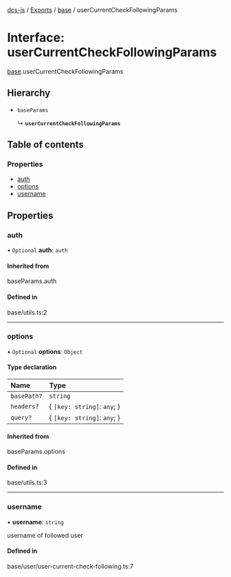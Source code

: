 [dcs-js](../README.md) / [Exports](../modules.md) / [base](../modules/base.md) / userCurrentCheckFollowingParams

# Interface: userCurrentCheckFollowingParams

[base](../modules/base.md).userCurrentCheckFollowingParams

## Hierarchy

- `baseParams`

  ↳ **`userCurrentCheckFollowingParams`**

## Table of contents

### Properties

- [auth](base.userCurrentCheckFollowingParams.md#auth)
- [options](base.userCurrentCheckFollowingParams.md#options)
- [username](base.userCurrentCheckFollowingParams.md#username)

## Properties

### <a id="auth" name="auth"></a> auth

• `Optional` **auth**: `auth`

#### Inherited from

baseParams.auth

#### Defined in

base/utils.ts:2

___

### <a id="options" name="options"></a> options

• `Optional` **options**: `Object`

#### Type declaration

| Name | Type |
| :------ | :------ |
| `basePath?` | `string` |
| `headers?` | { `[key: string]`: `any`;  } |
| `query?` | { `[key: string]`: `any`;  } |

#### Inherited from

baseParams.options

#### Defined in

base/utils.ts:3

___

### <a id="username" name="username"></a> username

• **username**: `string`

username of followed user

#### Defined in

base/user/user-current-check-following.ts:7
